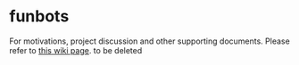 # funbots

For motivations, project discussion and other supporting documents. Please refer to [this wiki page](https://github.com/melvinma/funbots/wiki).
  to be deleted
